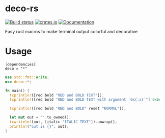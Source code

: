 
# deco-rs

[![Build status](https://travis-ci.org/anekos/deco-rs.svg?branch=master)](https://travis-ci.org/anekos/deco-rs)
[![crates.io](https://img.shields.io/crates/v/deco.svg)](https://crates.io/crates/deco)
[![Documentation](https://docs.rs/deco/badge.svg)](https://docs.rs/deco)

Easy rust macros to make terminal output colorful and decorative


# Usage

```
[dependencies]
deco = "*"
```

```rust
use std::fmt::Write;
use deco::*;

fn main() {
  tcprintln!([red bold "RED and BOLD TEXT"]);
  tcprintln!([red bold "RED and BOLD TEXT with argument `0x{:x}`"] 0xbeef);

  tcprintln!([red bold "RED and BOLD" reset "NORMAL"]);

  let mut out = "".to_owned();
  tcwriteln!(out, [italic "ITALIC TEXT"]).unwrap();
  println!("out is {}", out);
}
```
